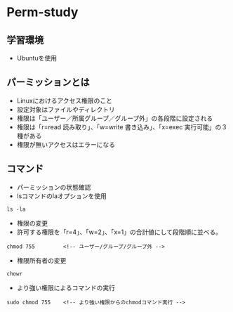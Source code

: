 # Perm-study

## 学習環境
* Ubuntuを使用

## パーミッションとは
* Linuxにおけるアクセス権限のこと
* 設定対象はファイルやディレクトリ
* 権限は「ユーザー／所属グループ／グループ外」の各段階に設定される
* 権限は「r=read 読み取り」、「w=write 書き込み」、「x=exec 実行可能」の３種がある
* 権限が無いアクセスはエラーになる

## コマンド
* パーミッションの状態確認
* lsコマンドのlaオプションを使用
```
ls -la
```

* 権限の変更
* 許可する権限を「r=4」、「w=2」、「x=1」の合計値にして段階順に並べる。
```
chmod 755         <!-- ユーザー/グループ/グループ外 --> 
```

* 権限所有者の変更
```
chowr  
```

* より強い権限によるコマンドの実行
```
sudo chmod 755    <!-- より強い権限からのchmodコマンド実行 -->  
```
